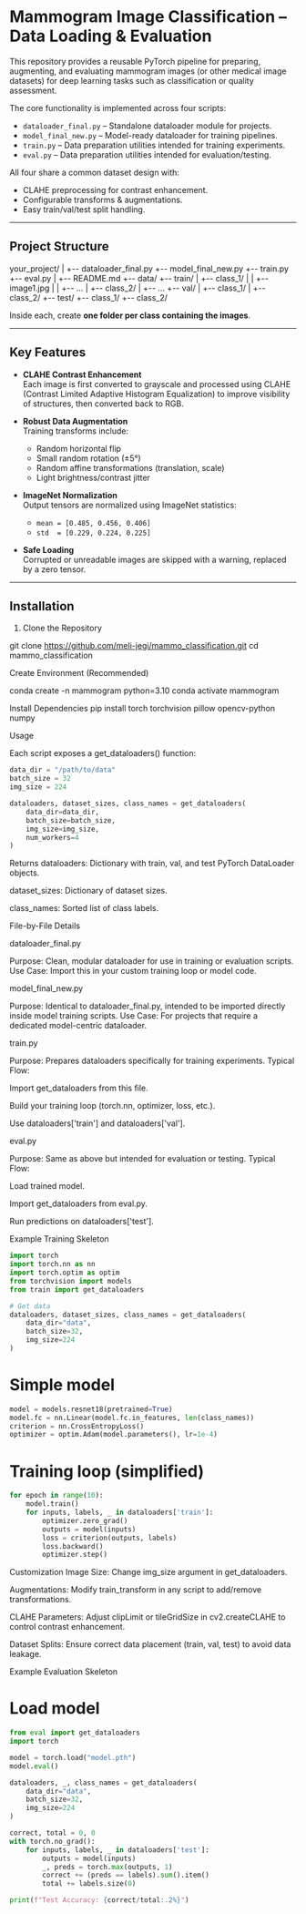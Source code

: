 # Mammogram Image Classification – Data Loading & Evaluation

This repository provides a reusable PyTorch pipeline for preparing, augmenting, and evaluating mammogram images (or other medical image datasets) for deep learning tasks such as classification or quality assessment.

The core functionality is implemented across four scripts:

- `dataloader_final.py` – Standalone dataloader module for projects.
- `model_final_new.py` – Model-ready dataloader for training pipelines.
- `train.py` – Data preparation utilities intended for training experiments.
- `eval.py` – Data preparation utilities intended for evaluation/testing.

All four share a common dataset design with:

- CLAHE preprocessing for contrast enhancement.
- Configurable transforms & augmentations.
- Easy train/val/test split handling.

---

## Project Structure

your_project/
|
+-- dataloader_final.py
+-- model_final_new.py
+-- train.py
+-- eval.py
|
+-- README.md
+-- data/
+-- train/
| +-- class_1/
| | +-- image1.jpg
| | +-- ...
| +-- class_2/
| +-- ...
+-- val/
| +-- class_1/
| +-- class_2/
+-- test/
+-- class_1/
+-- class_2/


Inside each, create **one folder per class containing the images**.

---

## Key Features

- **CLAHE Contrast Enhancement**  
  Each image is first converted to grayscale and processed using CLAHE (Contrast Limited Adaptive Histogram Equalization) to improve visibility of structures, then converted back to RGB.

- **Robust Data Augmentation**  
  Training transforms include:
  - Random horizontal flip
  - Small random rotation (±5°)
  - Random affine transformations (translation, scale)
  - Light brightness/contrast jitter

- **ImageNet Normalization**  
  Output tensors are normalized using ImageNet statistics:
  - `mean = [0.485, 0.456, 0.406]`
  - `std  = [0.229, 0.224, 0.225]`

- **Safe Loading**  
  Corrupted or unreadable images are skipped with a warning, replaced by a zero tensor.

---

## Installation

1. Clone the Repository

git clone https://github.com/meli-jegi/mammo_classification.git
cd mammo_classification

Create Environment (Recommended)

conda create -n mammogram python=3.10
conda activate mammogram

Install Dependencies
pip install torch torchvision pillow opencv-python numpy

Usage

Each script exposes a get_dataloaders() function:

```python
data_dir = "/path/to/data"
batch_size = 32
img_size = 224

dataloaders, dataset_sizes, class_names = get_dataloaders(
    data_dir=data_dir,
    batch_size=batch_size,
    img_size=img_size,
    num_workers=4
)
```
Returns
dataloaders: Dictionary with train, val, and test PyTorch DataLoader objects.

dataset_sizes: Dictionary of dataset sizes.

class_names: Sorted list of class labels.

File-by-File Details

dataloader_final.py

Purpose: Clean, modular dataloader for use in training or evaluation scripts.
Use Case: Import this in your custom training loop or model code.

model_final_new.py

Purpose: Identical to dataloader_final.py, intended to be imported directly inside model training scripts.
Use Case: For projects that require a dedicated model-centric dataloader.

train.py

Purpose: Prepares dataloaders specifically for training experiments.
Typical Flow:

Import get_dataloaders from this file.

Build your training loop (torch.nn, optimizer, loss, etc.).

Use dataloaders['train'] and dataloaders['val'].

eval.py

Purpose: Same as above but intended for evaluation or testing.
Typical Flow:

Load trained model.

Import get_dataloaders from eval.py.

Run predictions on dataloaders['test'].


Example Training Skeleton

```python
import torch
import torch.nn as nn
import torch.optim as optim
from torchvision import models
from train import get_dataloaders

# Get data
dataloaders, dataset_sizes, class_names = get_dataloaders(
    data_dir="data",
    batch_size=32,
    img_size=224
)
```

# Simple model
```python
model = models.resnet18(pretrained=True)
model.fc = nn.Linear(model.fc.in_features, len(class_names))
criterion = nn.CrossEntropyLoss()
optimizer = optim.Adam(model.parameters(), lr=1e-4)
```

# Training loop (simplified)
```python
for epoch in range(10):
    model.train()
    for inputs, labels, _ in dataloaders['train']:
        optimizer.zero_grad()
        outputs = model(inputs)
        loss = criterion(outputs, labels)
        loss.backward()
        optimizer.step()
```

Customization
Image Size: Change img_size argument in get_dataloaders.

Augmentations: Modify train_transform in any script to add/remove transformations.

CLAHE Parameters: Adjust clipLimit or tileGridSize in cv2.createCLAHE to control contrast enhancement.

Dataset Splits: Ensure correct data placement (train, val, test) to avoid data leakage.

Example Evaluation Skeleton


# Load model
```python
from eval import get_dataloaders
import torch

model = torch.load("model.pth")
model.eval()

dataloaders, _, class_names = get_dataloaders(
    data_dir="data",
    batch_size=32,
    img_size=224
)

correct, total = 0, 0
with torch.no_grad():
    for inputs, labels, _ in dataloaders['test']:
        outputs = model(inputs)
        _, preds = torch.max(outputs, 1)
        correct += (preds == labels).sum().item()
        total += labels.size(0)

print(f"Test Accuracy: {correct/total:.2%}")
```
